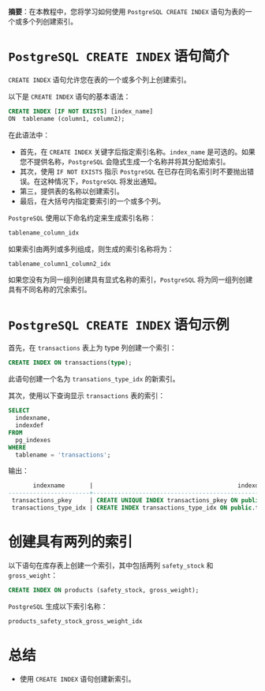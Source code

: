 **摘要**：在本教程中，您将学习如何使用 `PostgreSQL CREATE INDEX` 语句为表的一个或多个列创建索引。

# `PostgreSQL CREATE INDEX` 语句简介

`CREATE INDEX` 语句允许您在表的一个或多个列上创建索引。

以下是 `CREATE INDEX` 语句的基本语法：

```sql
CREATE INDEX [IF NOT EXISTS] [index_name]
ON  tablename (column1, column2);
```

在此语法中：

- 首先，在 `CREATE INDEX` 关键字后指定索引名称。`index_name` 是可选的。如果您不提供名称，`PostgreSQL` 会隐式生成一个名称并将其分配给索引。
- 其次，使用 `IF NOT EXISTS` 指示 `PostgreSQL` 在已存在同名索引时不要抛出错误。在这种情况下，`PostgreSQL` 将发出通知。
- 第三，提供表的名称以创建索引。
- 最后，在大括号内指定要索引的一个或多个列。

`PostgreSQL` 使用以下命名约定来生成索引名称：

```sql
tablename_column_idx
```

如果索引由两列或多列组成，则生成的索引名称将为：

```sql
tablename_column1_column2_idx
```

如果您没有为同一组列创建具有显式名称的索引，`PostgreSQL` 将为同一组列创建具有不同名称的冗余索引。

# `PostgreSQL CREATE INDEX` 语句示例

首先，在 `transactions` 表上为 type 列创建一个索引：

```sql
CREATE INDEX ON transactions(type);
```

此语句创建一个名为 `transations_type_idx` 的新索引。

其次，使用以下查询显示 `transactions` 表的索引：

```sql
SELECT
  indexname,
  indexdef
FROM
  pg_indexes
WHERE
  tablename = 'transactions';
```

输出：

```sql
       indexname       |                                         indexdef
-----------------------+-------------------------------------------------------------------------------------------
 transactions_pkey     | CREATE UNIQUE INDEX transactions_pkey ON public.transactions USING btree (transaction_id)
 transactions_type_idx | CREATE INDEX transactions_type_idx ON public.transactions USING btree (type)
```

# 创建具有两列的索引

以下语句在库存表上创建一个索引，其中包括两列 `safety_stock` 和 `gross_weight`：

```sql
CREATE INDEX ON products (safety_stock, gross_weight);
```

`PostgreSQL` 生成以下索引名称：

```sql
products_safety_stock_gross_weight_idx
```

# 总结

- 使用 `CREATE INDEX` 语句创建新索引。


